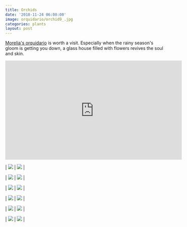```yaml
---
title: Orchids
date: '2018-11-24 06:00:00'
image: orquidario/orchid9_.jpg
categories: plants
layout: post
---
```


[Morelia's orquidario](http://ceconexpo.com/orquidario/) is worth a visit. Especially when the rainy season's gloom is getting you down, a glass house filled with flowers revives the soul and skin.

<iframe width="560" height="315" src="https://www.youtube-nocookie.com/embed/mgtJLTbJc9U" frameborder="0" allow="accelerometer; autoplay; encrypted-media; gyroscope; picture-in-picture" allowfullscreen></iframe>

| [![](/images/orquidario/orchid2_.jpg)](/images/orquidario/orchid2.jpg) | [![](/images/orquidario/orchid6_.jpg)](/images/orquidario/orchid6.jpg) |

| [![](/images/orquidario/orchid7_.jpg)](/images/orquidario/orchid7.jpg) | [![](/images/orquidario/orchid8_.jpg)](/images/orquidario/orchid8.jpg) |


| [![](/images/orquidario/orchid11_.jpg)](/images/orquidario/orchid11.jpg) | [![](/images/orquidario/orchid12_.jpg)](/images/orquidario/orchid12.jpg) |


| [![](/images/orquidario/orchid13_.jpg)](/images/orquidario/orchid13.jpg) | [![](/images/orquidario/orchid14_.jpg)](/images/orquidario/orchid14.jpg) |


| [![](/images/orquidario/orchid15_.jpg)](/images/orquidario/orchid15.jpg) | [![](/images/orquidario/orchid16_.jpg)](/images/orquidario/orchid16.jpg) |


| [![](/images/orquidario/orchid3_.jpg)](/images/orquidario/orchid3.jpg) | [![](/images/orquidario/orchid5_.jpg)](/images/orquidario/orchid5.jpg) |